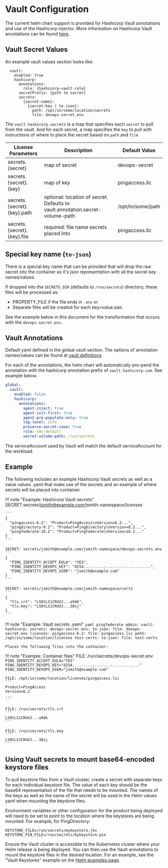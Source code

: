 # Vault Configuration

The current helm chart support is provided for Hashicorp Vault annotations and use of the
Hashicorp injector.
More information on Hashicorp Vault annotations can be found [here](https://www.vaultproject.io/docs/platform/k8s/injector/annotations).

## Vault Secret Values

An example vault values section looks like:

```
  vault:
    enabled: true
    hashicorp:
      annotations:
        role: {hashicorp-vault-role}
      secretPrefix: {path to secret}
      secrets:
        {secret-name}:
          {secret-key | to-json}:
            path: /opt/in/some/location/secrets
            file: devops-secret.env
```

The `vault.hashicorp.secrets` is a map that specifies each `secret` to pull from the
vault.  And for each secret, a map specifies the `key` to pull with instructions of where
to place the secret based on `path` and `file`

| License Parameters          | Description                                                                   | Default Value     |
| --------------------------- | ----------------------------------------------------------------------------- | ----------------- |
| secrets.{secret}            | map of secret                                                                 | devops-secret     |
| secrets.{secret}.{key}      | map of key                                                                    | pingaccess.lic    |
| secrets.{secret}.{key}.path | optional: location of secret. Defaults to vault.annotation.secret-volume-path | /opt/in/some/path |
| secrets.{secret}.{key}.file | required: file name secrets placed into                                       | pingaccess.lic    |

## Special key name (`to-json`)

There is a special key name that can be provided that will drop the raw secret into the
container as it's json representation with all the secret key names/values.

If dropped into the `SECRETS_DIR` (defaults to `/run/secrets`) directory, these files will
be processed as:

* PROPERTY_FILE if the file ends in `.env` or
* Separate files will be created for each key=value pair.

See the example below in this document for the
transformation that occurs with the `devops-secret.env`.

## Vault Annotations

Default yaml defined in the global vault section.  The options of annotation names/values
can be found at
[vault definitions](https://www.vaultproject.io/docs/platform/k8s/injector/annotations)

For each of the annotations, the helm chart will automatically pre-pend the annotation with the
hashicorp annotation prefix of `vault.hashicorp.com`.  See example below.

```yaml
global:
  vault:
    enabled: false
    hashicorp:
      annotations:
        agent-inject: true
        agent-init-first: true
        agent-pre-populate-only: true
        log-level: info
        preserve-secret-case: true
        role: k8s-default
        secret-volume-path: /run/secrets
```

The serviceAccount used by Vault will match the default serviceAccount for the workload.

## Example

The following includes an example Hashicorp Vault secrets as well as a value values .yaml that
make use of the secrets and an example of where secrets will be placed into container.

!!! note "Example: Hashicorp Vault secrets"
    SECRET:secrets/jsmith@example.com/jsmith-namespace/licenses

    ```
    {
      "pingaccess-6.2": "Product=PingAccess\nVersion=6.2...",
      "pingdirectory-8.2": "Product=PingDirectory\nVersion=8.2...",
      "pingfederate-10.2": "Product=PingFederate\nVersion=10.2..."
    }
    ```

    SECRET: secrets/jsmith@example.com/jsmith-namespace/devops-secrets.env
    ```
    {
      "PING_IDENTITY_ACCEPT_EULA": "YES",
      "PING_IDENTITY_DEVOPS_KEY": "d254....-....-...-...-............",
      "PING_IDENTITY_DEVOPS_USER": "jsmith@example.com"
    }
    ```

    SECRET: secrets/jsmith@example.com/jsmith-namespace/certs
    ```
    {
      "tls.crt": "LS0tLS1CRUdJ...a9dk",
      "tls.key": "LS0tLS1CRUdJ...38sj"
    }
    ```

!!! note "Example: Vault secrets .yaml"
    ```yaml
    pingfederate-admin:
      vault:
        hashicorp:
          secrets:
            devops-secret.env:
              to-json:
                file: devops-secret.env
            licenses:
              pingaccess-6.2:
                file: pingaccess.lic
                path: /opt/in/some/location/licenses
            test-certs:
              to-json:
                file: test-certs
    ```

    Places the following files into the container:

!!! note "Example: Container files"
    FILE: /run/secrets/devops-secret.env
    ```
    PING_IDENTITY_ACCEPT_EULA="YES"
    PING_IDENTITY_DEVOPS_KEY="d254....-....-...-...-............"
    PING_IDENTITY_DEVOPS_USER="jsmith@example.com"
    ```

    FILE: /opt/in/some/location/licenses/pingaccess.lic
    ```
    Product=PingAccess
    Version=6.2
    ...
    ```

    FILE: /run/secrets/tls.crt
    ```
    LS0tLS1CRUdJ...a9dk
    ```

    FILE: /run/secrets/tls.key
    ```
    LS0tLS1CRUdJ...38sj
    ```

## Using Vault secrets to mount base64-encoded keystore files

To pull keystore files from a Vault cluster, create a secret with separate keys for each individual keystore file. The value of each key should be the base64 representation of the file that needs to be mounted. The names of the keys as well as the name of the secret will be used in the Helm values yaml when mounting the keystore files.

Environment variables or other configuration for the product being deployed will need to be set to point to the location where the keystores are being mounted. For example, for PingDirectory:

```
KEYSTORE_FILE=/run/secrets/mykeystore.jks
KEYSTORE_PIN_FILE=/run/secrets/mykeystore.pin
```

Ensure the Vault cluster is accessible to the Kubernetes cluster where your Helm release is being deployed. You can then use the Vault annotations to mount the keystore files in the desired location. For an example, see the "Vault Keystores" example on the [Helm examples page](https://devops.pingidentity.com/deployment/deployHelm/).


